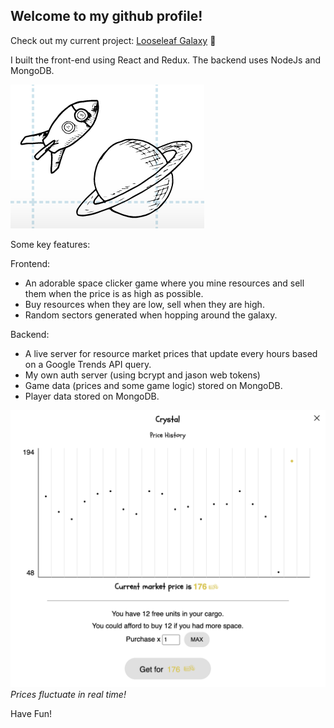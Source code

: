 
## Welcome to my github profile!

Check out my current project:  [Looseleaf Galaxy](http://www.looseleafgalaxy.space) 🚀 

I built the front-end using React and Redux. The backend uses NodeJs and MongoDB.

![Looseleaf Galaxy Screenshot](./looseleaf_galaxy1.png)

Some key features: 

Frontend:
- An adorable space clicker game where you mine resources and sell them when the price is as high as possible.
- Buy resources when they are low, sell when they are high.
- Random sectors generated when hopping around the galaxy.

Backend:
- A live server for resource market prices that update every hours based on a Google Trends API query.
- My own auth server (using bcrypt and jason web tokens)
- Game data (prices and some game logic) stored on MongoDB.
- Player data stored on MongoDB.


![Looseleaf Galaxy Screenshot](./looseleaf_galaxy3.png)
_Prices fluctuate in real time!_

Have Fun!



<!--
**eggiroux/eggiroux** is a ✨ _special_ ✨ repository because its `README.md` (this file) appears on your GitHub profile.
![MongoDB Atlas Signup](__lecture/assets/mongo_signup.gif)
Here are some ideas to get you started:

- 🔭 I’m currently working on ...
- 🌱 I’m currently learning ...
- 👯 I’m looking to collaborate on ...
- 🤔 I’m looking for help with ...
- 💬 Ask me about ...
- 📫 How to reach me: ...
- 😄 Pronouns: ...
- ⚡ Fun fact: ...
-->

